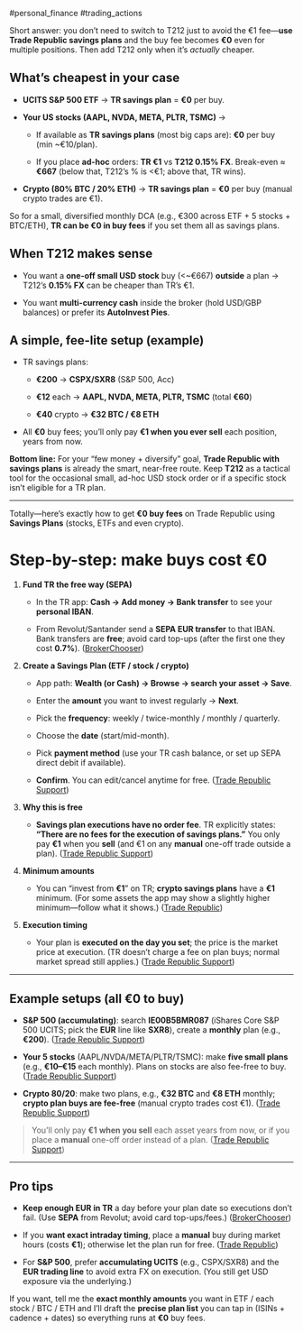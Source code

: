 #personal_finance #trading_actions 

Short answer: you don’t need to switch to T212 just to avoid the €1 fee—**use Trade Republic savings plans** and the buy fee becomes **€0** even for multiple positions. Then add T212 only when it’s _actually_ cheaper.

## What’s cheapest in your case

- **UCITS S&P 500 ETF** → **TR savings plan** = **€0** per buy.
    
- **Your US stocks (AAPL, NVDA, META, PLTR, TSMC)** →
    
    - If available as **TR savings plans** (most big caps are): **€0** per buy (min ~€10/plan).
        
    - If you place **ad-hoc** orders: **TR €1** vs **T212 0.15% FX**. Break-even ≈ **€667** (below that, T212’s % is <€1; above that, TR wins).
        
- **Crypto (80% BTC / 20% ETH)** → **TR savings plan** = **€0** per buy (manual crypto trades are €1).
    

So for a small, diversified monthly DCA (e.g., €300 across ETF + 5 stocks + BTC/ETH), **TR can be €0 in buy fees** if you set them all as savings plans.

## When T212 makes sense

- You want a **one-off small USD stock** buy (<~€667) **outside** a plan → T212’s **0.15% FX** can be cheaper than TR’s €1.
    
- You want **multi-currency cash** inside the broker (hold USD/GBP balances) or prefer its **AutoInvest Pies**.
    

## A simple, fee-lite setup (example)

- TR savings plans:
    
    - **€200** → **CSPX/SXR8** (S&P 500, Acc)
        
    - **€12** each → **AAPL, NVDA, META, PLTR, TSMC** (total **€60**)
        
    - **€40** crypto → **€32 BTC / €8 ETH**
        
- All **€0** buy fees; you’ll only pay **€1 when you ever sell** each position, years from now.
    

**Bottom line:** For your “few money + diversify” goal, **Trade Republic with savings plans** is already the smart, near-free route. Keep **T212** as a tactical tool for the occasional small, ad-hoc USD stock order or if a specific stock isn’t eligible for a TR plan.

---

Totally—here’s exactly how to get **€0 buy fees** on Trade Republic using **Savings Plans** (stocks, ETFs and even crypto).

# Step-by-step: make buys cost **€0**

1. **Fund TR the free way (SEPA)**
    
    - In the TR app: **Cash → Add money → Bank transfer** to see your **personal IBAN**.
        
    - From Revolut/Santander send a **SEPA EUR transfer** to that IBAN. Bank transfers are **free**; avoid card top-ups (after the first one they cost **0.7%**). ([BrokerChooser](https://brokerchooser.com/broker-reviews/trade-republic-review/trade-republic-fees?utm_source=chatgpt.com "Trade Republic Fees Explained"))
        
2. **Create a Savings Plan (ETF / stock / crypto)**
    
    - App path: **Wealth (or Cash) → Browse → search your asset → Save**.
        
    - Enter the **amount** you want to invest regularly → **Next**.
        
    - Pick the **frequency**: weekly / twice-monthly / monthly / quarterly.
        
    - Choose the **date** (start/mid-month).
        
    - Pick **payment method** (use your TR cash balance, or set up SEPA direct debit if available).
        
    - **Confirm**. You can edit/cancel anytime for free. ([Trade Republic Support](https://support.traderepublic.com/pl-pl/768-How-can-I-create-a-savings-plan?utm_source=chatgpt.com "How can I create a savings plan?"))
        
3. **Why this is free**
    
    - **Savings plan executions have no order fee**. TR explicitly states: **“There are no fees for the execution of savings plans.”** You only pay **€1** when you **sell** (and €1 on any **manual** one-off trade outside a plan). ([Trade Republic Support](https://support.traderepublic.com/en-fi/760-What-are-savings-plans?utm_source=chatgpt.com "What are savings plans?"))
        
4. **Minimum amounts**
    
    - You can “invest from **€1**” on TR; **crypto savings plans** have a **€1** minimum. (For some assets the app may show a slightly higher minimum—follow what it shows.) ([Trade Republic](https://traderepublic.com/en-ie?utm_source=chatgpt.com "Trade Republic: Invest in stocks, bonds & ETFs"))
        
5. **Execution timing**
    
    - Your plan is **executed on the day you set**; the price is the market price at execution. (TR doesn’t charge a fee on plan buys; normal market spread still applies.) ([Trade Republic Support](https://support.traderepublic.com/sv-se/1499-Can-I-set-up-a-savings-plan-for-crypto?utm_source=chatgpt.com "Can I set up a savings plan for crypto?"))
        

---

## Example setups (all **€0** to buy)

- **S&P 500 (accumulating)**: search **IE00B5BMR087** (iShares Core S&P 500 UCITS; pick the **EUR** line like **SXR8**), create a **monthly** plan (e.g., **€200**). ([Trade Republic Support](https://support.traderepublic.com/pl-pl/768-How-can-I-create-a-savings-plan?utm_source=chatgpt.com "How can I create a savings plan?"))
    
- **Your 5 stocks** (AAPL/NVDA/META/PLTR/TSMC): make **five small plans** (e.g., **€10–€15** each monthly). Plans on stocks are also fee-free to buy. ([Trade Republic Support](https://support.traderepublic.com/en-fi/760-What-are-savings-plans?utm_source=chatgpt.com "What are savings plans?"))
    
- **Crypto 80/20**: make two plans, e.g., **€32 BTC** and **€8 ETH** monthly; **crypto plan buys are fee-free** (manual crypto trades cost €1). ([Trade Republic Support](https://support.traderepublic.com/sv-se/1499-Can-I-set-up-a-savings-plan-for-crypto?utm_source=chatgpt.com "Can I set up a savings plan for crypto?"))
    

> You’ll only pay **€1** **when you sell** each asset years from now, or if you place a **manual** one-off order instead of a plan. ([Trade Republic Support](https://support.traderepublic.com/en-fi/760-What-are-savings-plans?utm_source=chatgpt.com "What are savings plans?"))

---

## Pro tips

- **Keep enough EUR in TR** a day before your plan date so executions don’t fail. (Use **SEPA** from Revolut; avoid card top-ups/fees.) ([BrokerChooser](https://brokerchooser.com/broker-reviews/trade-republic-review/trade-republic-fees?utm_source=chatgpt.com "Trade Republic Fees Explained"))
    
- If you **want exact intraday timing**, place a **manual** buy during market hours (costs **€1**); otherwise let the plan run for free. ([Trade Republic](https://traderepublic.com/en-be/support?utm_source=chatgpt.com "Trade Republic help center"))
    
- For **S&P 500**, prefer **accumulating UCITS** (e.g., CSPX/SXR8) and the **EUR trading line** to avoid extra FX on execution. (You still get USD exposure via the underlying.)
    

If you want, tell me the **exact monthly amounts** you want in ETF / each stock / BTC / ETH and I’ll draft the **precise plan list** you can tap in (ISINs + cadence + dates) so everything runs at **€0** buy fees.